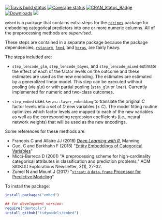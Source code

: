 [![Travis build status](https://travis-ci.org/tidymodels/embed.svg?branch=master)](https://travis-ci.org/tidymodels/embed)
[![Coverage status](https://codecov.io/gh/tidymodels/embed/branch/master/graph/badge.svg)](https://codecov.io/github/tidymodels/embed?branch=master)
[![CRAN_Status_Badge](http://www.r-pkg.org/badges/version/embed)](http://cran.r-project.org/web/packages/embed)
[![Downloads](http://cranlogs.r-pkg.org/badges/embed)](http://cran.rstudio.com/package=embed)
![](https://img.shields.io/badge/lifecycle-experimental-orange.svg)


`embed` is a package that contains extra steps for the [`recipes`](http://cran.rstudio.com/package=recipes) package for embedding categorical predictors into one or more numeric columns. All of the preprocessing methods are _supervised_. 

These steps are contained in a separate package because the package dependencies, [`rstanarm`](http://cran.rstudio.com/package=rstanarm), [`lme4`](http://cran.rstudio.com/package=lme4), and [`keras`](http://cran.rstudio.com/package=keras),  are fairly heavy. 

The steps included are:

* `step_lencode_glm`, `step_lencode_bayes`, and `step_lencode_mixed` estimate the effect of each of the factor levels on the outcome and these estimates are used as the new encoding. The estimates are estimated by a generalized linear model. This step can be executed without pooling (via `glm`) or with partial pooling (`stan_glm` or `lmer`). Currently implemented for numeric and two-class outcomes. 

* `step_embed` uses `keras::layer_embedding` to translate the original _C_ factor levels into a set of _D_ new variables (< _C_). The model fitting routine optimizes which factor levels are mapped to each of the new variables as well as the corresponding regression coefficients (i.e., neural network weights) that will be used as the new encodings.  

Some references for these methods are:

* Francois C and Allaire JJ (2018) [_Deep Learning with R_](https://www.manning.com/books/deep-learning-with-r), Manning
* Guo, C and Berkhahn F (2016) "[Entity Embeddings of Categorical Variables](https://arxiv.org/abs/1604.06737)"
* Micci-Barreca D (2001) "A preprocessing scheme for high-cardinality categorical attributes in classification and prediction problems," ACM SIGKDD Explorations Newsletter, 3(1), 27-32.
* Zumel N and Mount J (2017) "[`vtreat`: a `data.frame` Processor for Predictive Modeling](https://arxiv.org/abs/1611.09477)"


To install the package:

```r
install.packages("embed")

## for development version:
require("devtools")
install_github("tidymodels/embed")
```
